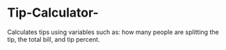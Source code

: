 # Tip-Calculator-
Calculates tips using variables such as: how many people are splitting the tip, the total bill, and tip percent.
